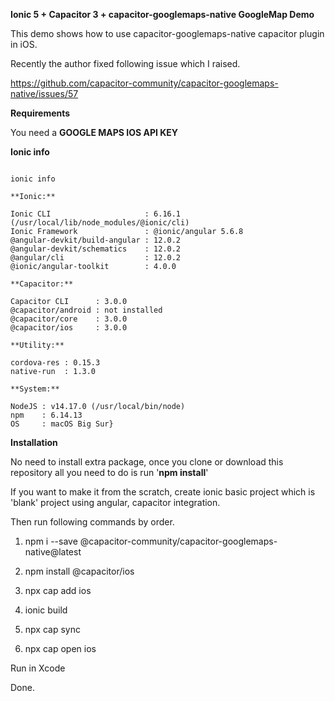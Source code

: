 **Ionic 5 + Capacitor 3 + capacitor-googlemaps-native GoogleMap Demo** 

This demo shows how to use capacitor-googlemaps-native capacitor plugin in iOS.

Recently the author fixed following issue which I raised.

https://github.com/capacitor-community/capacitor-googlemaps-native/issues/57

**Requirements**

You need a **GOOGLE MAPS IOS API KEY**

**Ionic info**

<pre><code>
ionic info

**Ionic:**

Ionic CLI                     : 6.16.1 (/usr/local/lib/node_modules/@ionic/cli)
Ionic Framework               : @ionic/angular 5.6.8
@angular-devkit/build-angular : 12.0.2
@angular-devkit/schematics    : 12.0.2
@angular/cli                  : 12.0.2
@ionic/angular-toolkit        : 4.0.0

**Capacitor:**

Capacitor CLI      : 3.0.0
@capacitor/android : not installed
@capacitor/core    : 3.0.0
@capacitor/ios     : 3.0.0

**Utility:**

cordova-res : 0.15.3
native-run  : 1.3.0

**System:**

NodeJS : v14.17.0 (/usr/local/bin/node)
npm    : 6.14.13
OS     : macOS Big Sur}</code></pre>


**Installation**

No need to install extra package, once you clone or download this repository all you need to do is run '**npm install**'

If you want to make it from the scratch, create ionic basic project which is 'blank' project using angular, capacitor integration.

Then run following commands by order.

1. npm i --save @capacitor-community/capacitor-googlemaps-native@latest

2. npm install @capacitor/ios

3. npx cap add ios

4. ionic build

5. npx cap sync 

6. npx cap open ios

Run in Xcode 

Done.
